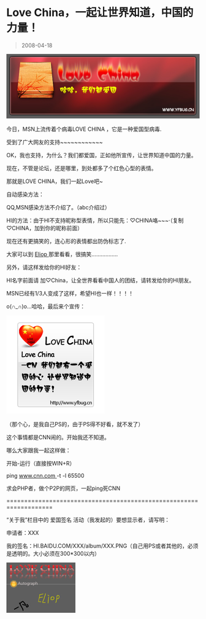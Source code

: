# Love China，一起让世界知道，中国的力量！ 

> 2008-04-18

<div class="pcs-article-content_ptkaiapt4bxy_baiduscarticle" id="detailArticleContent_ptkaiapt4bxy_baiduscarticle">
 <p>
  <img class="blogimg" small="0" src="images/bef81302f7135a81a389ea629e4aaf82.jpg"/>
 </p>
 <p>
  今日，MSN上流传着个病毒LOVE CHINA ，它是一种爱国型病毒.
 </p>
 <p>
  受到了广大网友的支持~~~~~~~~~~~~
 </p>
 <p>
  OK，我也支持，为什么？我们都爱国，正如他所宣传，让世界知道中国的力量。
 </p>
 <p>
  现在，不管是论坛，还是哪里，到处都多了个红色心型的表情。
 </p>
 <p>
  那就是LOVE CHINA，我们一起Love吧~
 </p>
 <p>
  自动感染方法：
 </p>
 <p>
  QQ,MSN感染方法不介绍了。（abc介绍过）
 </p>
 <p>
  HI的方法：由于HI不支持昵称型表情，所以只能先：♡CHINA咯~~~·（复制♡CHINA，加到你的昵称前面）
 </p>
 <p>
  现在还有更搞笑的，连心形的表情都出防伪标志了.
 </p>
 <p>
  大家可以到
  <a href="http://eliop.3uu.cn/article.asp?id=17" target="_blank">
   Eliop
  </a>
  那里看看，很搞笑.................
 </p>
 <p>
  另外，请这样发给你的HI好友：
 </p>
 <p>
  HI名字前面请 加♡China，让全世界看看中国人的团结，请转发给你的HI朋友。
 </p>
 <p>
  MSN已经有1/3人变成了这样，希望HI也一样！！！！
 </p>
 <p>
  o(∩_∩)o...哈哈，最后来个宣传：
 </p>
 <p>
  <img class="blogimg" small="0" src="images/7fe0a335d24f94705ae34da1854f20b8.jpg"/>
 </p>
 <p>
 </p>
 <p>
  （那个心，是我自己PS的，由于PS得不好看，就不发了）
 </p>
 <p>
  这个事情都是CNN闹的。开始我还不知道。
 </p>
 <p>
  哪么大家跟我一起这样做：
 </p>
 <p>
  开始-运行（直接按WIN+R）
 </p>
 <p>
  ping
  <a href="http://www.cnn.com/">
   www.cnn.com
  </a>
  -t -l 65500
 </p>
 <p>
  求会PHP者，做个P2P的网页，一起ping死CNN
 </p>
 <p>
  ===================================================================
 </p>
 <p>
  “关于我”栏目中的 爱国签名 活动（我发起的）要想显示者，请写明：
 </p>
 <p>
  申请者：XXX
 </p>
 <p>
  我的签名：HI.BAIDU.COM/XXX/album/XXX.PNG（自己用PS或者其他的，必须是透明的。大小必须在300*300以内）
 </p>
 <p>
  <img class="blogimg" height="131" small="0" src="images/39b558d9b56d61377c2c32f2785f5d21.jpg" width="180"/>
 </p>
</div>


